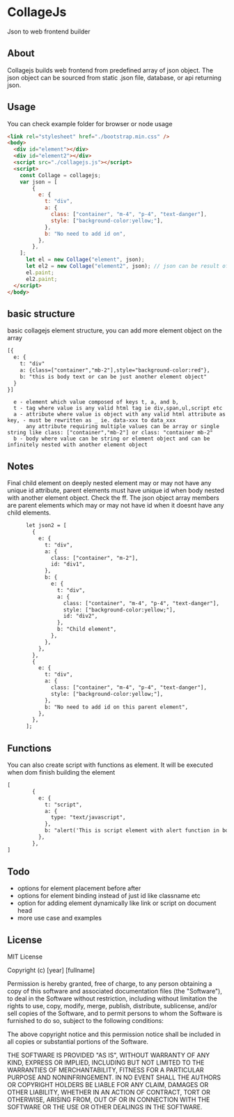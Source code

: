 # CollageJs
Json to web frontend builder

## About
Collagejs builds web frontend from predefined array of json object. The json object can be sourced from static .json file, database, or api returning json. 

## Usage
You can check example folder for browser or node usage
```html
<link rel="stylesheet" href="./bootstrap.min.css" />
<body>
  <div id="element"></div>
  <div id="element2"></div>  
  <script src="./collagejs.js"></script>
  <script>
    const Collage = collagejs;
    var json = [
        {
          e: {
            t: "div",
            a: {
              class: ["container", "m-4", "p-4", "text-danger"],
              style: ["background-color:yellow;"],
            },
            b: "No need to add id on",
          },
        },    
    ];
      let el = new Collage("element", json);
      let el2 = new Collage("element2", json); // json can be result of axios or mongodb request
      el.paint;
      el2.paint;
  </script>
</body>
```


## basic structure
basic collagejs element structure, you can add more element object on the array
```html
[{
  e: {
    t: "div"
    a: {class=["container","mb-2"],style="background-color:red"},
    b: "this is body text or can be just another element object" 
  }
}]
```
```
  e - element which value composed of keys t, a, and b,
  t - tag where value is any valid html tag ie div,span,ul,script etc
  a - attribute where value is object with any valid html attribute as key, - must be rewritten as _ ie. data-xxx to data_xxx
      any attribute requiring multiple values can be array or single string like class: ["container","mb-2"] or class: "container mb-2"
  b - body where value can be string or element object and can be infinitely nested with another element object
```
## Notes
Final child element on deeply nested element may or may not have any unique id attribute, parent elements must have unique id when body nested with another element object. Check the ff.
The json object array members are parent elements which may or may not have id when it doesnt have any child elements.
```html
      let json2 = [
        {
          e: {
            t: "div",
            a: {
              class: ["container", "m-2"],
              id: "div1",
            },
            b: {
              e: {
                t: "div",
                a: {
                  class: ["container", "m-4", "p-4", "text-danger"],
                  style: ["background-color:yellow;"],
                  id: "div2",
                },
                b: "Child element",
              },
            },
          },
        },
        {
          e: {
            t: "div",
            a: {
              class: ["container", "m-4", "p-4", "text-danger"],
              style: ["background-color:yellow;"],
            },
            b: "No need to add id on this parent element",
          },
        },
      ];
```
## Functions
You can also create script with functions as element. It will be executed when dom finish building the element
```html
[
        {
          e: {
            t: "script",
            a: {
              type: "text/javascript",
            },
            b: "alert('This is script element with alert function in body');",
          },
        },
]
```
## Todo
* options for element placement before after
* options for element binding instead of just id like classname etc
* option for adding element dynamically like link or script on document head
* more use case and examples

## License
MIT License

Copyright (c) [year] [fullname]

Permission is hereby granted, free of charge, to any person obtaining a copy
of this software and associated documentation files (the "Software"), to deal
in the Software without restriction, including without limitation the rights
to use, copy, modify, merge, publish, distribute, sublicense, and/or sell
copies of the Software, and to permit persons to whom the Software is
furnished to do so, subject to the following conditions:

The above copyright notice and this permission notice shall be included in all
copies or substantial portions of the Software.

THE SOFTWARE IS PROVIDED "AS IS", WITHOUT WARRANTY OF ANY KIND, EXPRESS OR
IMPLIED, INCLUDING BUT NOT LIMITED TO THE WARRANTIES OF MERCHANTABILITY,
FITNESS FOR A PARTICULAR PURPOSE AND NONINFRINGEMENT. IN NO EVENT SHALL THE
AUTHORS OR COPYRIGHT HOLDERS BE LIABLE FOR ANY CLAIM, DAMAGES OR OTHER
LIABILITY, WHETHER IN AN ACTION OF CONTRACT, TORT OR OTHERWISE, ARISING FROM,
OUT OF OR IN CONNECTION WITH THE SOFTWARE OR THE USE OR OTHER DEALINGS IN THE
SOFTWARE.
